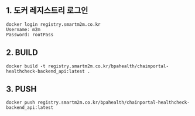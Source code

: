 

## 1. 도커 레지스트리 로그인
```
docker login registry.smartm2m.co.kr
Username: m2m
Password: rootPass
```
## 2. BUILD 
```
docker build -t registry.smartm2m.co.kr/bpahealth/chainportal-healthcheck-backend_api:latest .
```
## 3. PUSH
```
docker push registry.smartm2m.co.kr/bpahealth/chainportal-healthcheck-backend_api:latest
```
